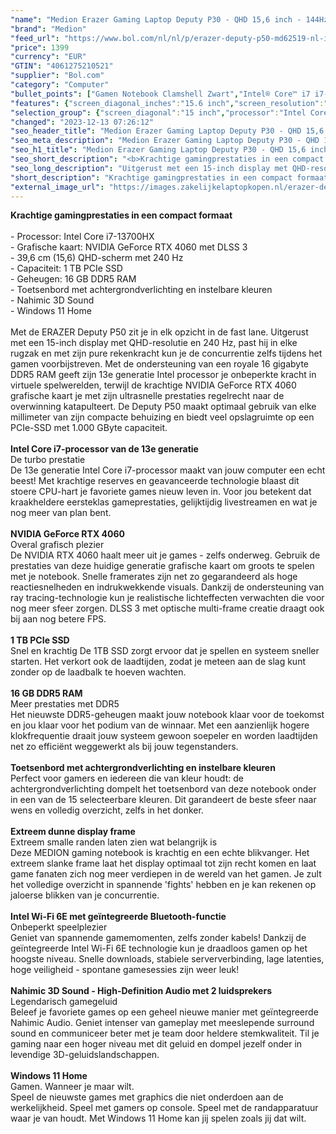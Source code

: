 ```yaml
---
"name": "Medion Erazer Gaming Laptop Deputy P30 - QHD 15,6 inch - 144Hz - Core i7-13700HX - 16GB DDR5 RAM - 1TB PCIe SSD - NVIDIA GeForce RTX 4060 – Win 11 Home"
"brand": "Medion"
"feed_url": "https://www.bol.com/nl/nl/p/erazer-deputy-p50-md62519-nl-intel-core-i7-39-6-cm-2560-x-1440-pixels-16-gb-1024-gb-windows-11-home/9300000141408617"
"price": 1399
"currency": "EUR"
"GTIN": "4061275210521"
"supplier": "Bol.com"
"category": "Computer"
"bullet_points": ["Gamen Notebook Clamshell Zwart","Intel® Core™ i7 i7-13700HX 5 GHz","39,6 cm (15.6\") Quad HD 2560 x 1440 Pixels IPS LED backlight Mat 16:9","16 GB DDR5-SDRAM 4800 MHz 2 x 8 GB","1 TB SSD","NVIDIA GeForce RTX 4060 8 GB Intel® UHD Graphics","Wi-Fi 6E (802.11ax) Ethernet LAN 1000 Mbit/s Bluetooth 5.3","Lithium-Ion (Li-Ion) 280 W","Windows 11 Home"]
"features": {"screen_diagonal_inches":"15.6 inch","screen_resolution":"2560 x 1440 Pixels","processor_family":"Intel® Core™ i7","memory_size":"16 GB","memory_type":"DDR5-SDRAM","total_storage_space":"1 TB","graphics_card":"NVIDIA GeForce RTX 4060","graphics_memory_size":"8 GB","operating_system":"Windows 11 Home","width":"359 mm","depth":"240 mm","height":"32 mm","weight":"2,37 kg","purpose_laptop":"Gaming"}
"selection_group": {"screen_diagonal":"15 inch","processor":"Intel Core i7","changed_price_past_3_days":false,"product_family":"ERAZER"}
"changed": "2023-12-13 07:26:12"
"seo_header_title": "Medion Erazer Gaming Laptop Deputy P30 - QHD 15,6 inch - 144Hz - Core i7-13700HX - 16GB DDR5 RAM - 1TB PCIe SSD - NVIDIA GeForce RTX 4060 – Win 11 Home"
"seo_meta_description": "Medion Erazer Gaming Laptop Deputy P30 - QHD 15,6 inch - 144Hz - Core i7-13700HX - 16GB DDR5 RAM - 1TB PCIe SSD - NVIDIA GeForce RTX 4060 – Win 11 Home"
"seo_h1_title": "Medion Erazer Gaming Laptop Deputy P30 - QHD 15,6 inch - 144Hz - Core i7-13700HX - 16GB DDR5 RAM - 1TB PCIe SSD - NVIDIA GeForce RTX 4060 – Win 11 Home"
"seo_short_description": "<b>Krachtige gamingprestaties in een compact formaat</b> <br /> <br />- Processor: Intel Core i7-13700HX <br />- Grafische kaart: NVIDIA GeForce RTX 4060 met DLSS 3 <br />- 39,6 cm (15,6) QHD-scherm met 240 Hz <br />- Capaciteit: 1 TB PCIe SSD <br />- Geheugen: 16 GB DDR5 RAM <br />- Toetsenbord met achtergrondverlichting en instelbare kleuren <br />- Nahimic 3D Sound <br />- Windows 11 Home <br /> <br />Met de ERAZER Deputy P50 zit je in elk opzicht in de fast lane."
"seo_long_description": "Uitgerust met een 15-inch display met QHD-resolutie en 240 Hz, past hij in elke rugzak en met zijn pure rekenkracht kun je de concurrentie zelfs tijdens het gamen voorbijstreven. Met de ondersteuning van een royale 16 gigabyte DDR5 RAM geeft zijn 13e generatie Intel processor je onbeperkte kracht in virtuele spelwerelden, terwijl de krachtige NVIDIA GeForce RTX 4060 grafische kaart je met zijn ultrasnelle prestaties regelrecht naar de overwinning katapulteert. De Deputy P50 maakt optimaal gebruik van elke millimeter van zijn compacte behuizing en biedt veel opslagruimte op een PCIe-SSD met 1. 000 GByte capaciteit. <br /> <br /> <b> Intel Core i7-processor van de 13e generatie </b> <br />De turbo prestatie <br />De 13e generatie Intel Core i7-processor maakt van jouw computer een echt beest! Met krachtige reserves en geavanceerde technologie blaast dit stoere CPU-hart je favoriete games nieuw leven in. Voor jou betekent dat kraakheldere eersteklas gameprestaties, gelijktijdig livestreamen en wat je nog meer van plan bent. <br /> <br /> <b> NVIDIA GeForce RTX 4060 </b> <br />Overal grafisch plezier <br />De NVIDIA RTX 4060 haalt meer uit je games - zelfs onderweg. Gebruik de prestaties van deze huidige generatie grafische kaart om groots te spelen met je notebook. Snelle framerates zijn net zo gegarandeerd als hoge reactiesnelheden en indrukwekkende visuals. Dankzij de ondersteuning van ray tracing-technologie kun je realistische lichteffecten verwachten die voor nog meer sfeer zorgen. DLSS 3 met optische multi-frame creatie draagt ook bij aan nog betere FPS. <br /> <br /> <b> 1 TB PCIe SSD </b> <br />Snel en krachtig De 1TB SSD zorgt ervoor dat je spellen en systeem sneller starten. Het verkort ook de laadtijden, zodat je meteen aan de slag kunt zonder op de laadbalk te hoeven wachten. <br /> <br /> <b> 16 GB DDR5 RAM </b> <br />Meer prestaties met DDR5 <br />Het nieuwste DDR5-geheugen maakt jouw notebook klaar voor de toekomst en jou klaar voor het podium van de winnaar. Met een aanzienlijk hogere klokfrequentie draait jouw systeem gewoon soepeler en worden laadtijden net zo efficiënt weggewerkt als bij jouw tegenstanders. <br /> <br /> <b> Toetsenbord met achtergrondverlichting en instelbare kleuren </b> <br />Perfect voor gamers en iedereen die van kleur houdt: de achtergrondverlichting dompelt het toetsenbord van deze notebook onder in een van de 15 selecteerbare kleuren. Dit garandeert de beste sfeer naar wens en volledig overzicht, zelfs in het donker. <br /> <br /> <b> Extreem dunne display frame </b> <br />Extreem smalle randen laten zien wat belangrijk is <br />Deze MEDION gaming notebook is krachtig en een echte blikvanger. Het extreem slanke frame laat het display optimaal tot zijn recht komen en laat game fanaten zich nog meer verdiepen in de wereld van het gamen. Je zult het volledige overzicht in spannende 'fights' hebben en je kan rekenen op jaloerse blikken van je concurrentie. <br /> <br /> <b> Intel Wi-Fi 6E met geïntegreerde Bluetooth-functie </b> <br />Onbeperkt speelplezier <br />Geniet van spannende gamemomenten, zelfs zonder kabels! Dankzij de geïntegreerde Intel Wi-Fi 6E technologie kun je draadloos gamen op het hoogste niveau. Snelle downloads, stabiele serververbinding, lage latenties, hoge veiligheid - spontane gamesessies zijn weer leuk! <br /> <br /> <b> Nahimic 3D Sound - High-Definition Audio met 2 luidsprekers </b> <br />Legendarisch gamegeluid <br />Beleef je favoriete games op een geheel nieuwe manier met geïntegreerde Nahimic Audio. Geniet intenser van gameplay met meeslepende surround sound en communiceer beter met je team door heldere stemkwaliteit. Til je gaming naar een hoger niveau met dit geluid en dompel jezelf onder in levendige 3D-geluidslandschappen. <br /> <br /> <b> Windows 11 Home </b> <br />Gamen. Wanneer je maar wilt. <br />Speel de nieuwste games met graphics die niet onderdoen aan de werkelijkheid. Speel met gamers op console. Speel met de randapparatuur waar je van houdt. Met Windows 11 Home kan jij spelen zoals jij dat wilt."
"short_description": "Krachtige gamingprestaties in een compact formaat - Processor: Intel Core i7-13700HX - Grafische kaart: NVIDIA GeForce RTX 4060 met DLSS 3 - 39,6 cm (15,6) QHD-scherm met 240 Hz - Capaciteit: 1 TB PCIe SSD - Geheugen: 16 GB DDR5 RAM - Toetsenbord met achtergrondverlichting en instelbare kleuren - Nahimic 3D Sound - Windows 11 Home Met de ERAZER Deputy P50 zit je in elk opzicht in de fast lane. Uitgerust met een 15-inch display met QHD-resolutie en 240 Hz, past hij in elke rugzak en met zijn pure rekenkracht kun je de concurrentie zelfs tijdens het gamen voorbijstreven. Met de ondersteuning van een royale 16 gigabyte DDR5 RAM geeft zijn 13e generatie Intel processor je onbeperkte kracht in virtuele spelwerelden, terwijl de krachtige NVIDIA GeForce RTX 4060 grafische kaart je met zijn ultrasnelle prestaties regelrecht naar de overwinning katapulteert. De Deputy P50 maakt optimaal gebruik van elke millimeter van zijn compacte behuizing en biedt veel opslagruimte op een PCIe-SSD met 1.000 GByte capaciteit. Intel Core i7-processor van de 13e generatie De turbo prestatie De 13e generatie Intel Core i7-processor maakt van jouw computer een echt beest! Met krachtige reserves en geavanceerde technologie blaast dit stoere CPU-hart je favoriete games nieuw leven in. Voor jou betekent dat kraakheldere eersteklas gameprestaties, gelijktijdig livestreamen en wat je nog meer van plan bent. NVIDIA GeForce RTX 4060 Overal grafisch plezier De NVIDIA RTX 4060 haalt meer uit je games - zelfs onderweg. Gebruik de prestaties van deze huidige generatie grafische kaart om groots te spelen met je notebook. Snelle framerates zijn net zo gegarandeerd als hoge reactiesnelheden en indrukwekkende visuals. Dankzij de ondersteuning van ray tracing-technologie kun je realistische lichteffecten verwachten die voor nog meer sfeer zorgen. DLSS 3 met optische multi-frame creatie draagt ook bij aan nog betere FPS. 1 TB PCIe SSD Snel en krachtig De 1TB SSD zorgt ervoor dat je spellen en systeem sneller starten. Het verkort ook de laadtijden, zodat je meteen aan de slag kunt zonder op de laadbalk te hoeven wachten. 16 GB DDR5 RAM Meer prestaties met DDR5 Het nieuwste DDR5-geheugen maakt jouw notebook klaar voor de toekomst en jou klaar voor het podium van de winnaar. Met een aanzienlijk hogere klokfrequentie draait jouw systeem gewoon soepeler en worden laadtijden net zo efficiënt weggewerkt als bij jouw tegenstanders. Toetsenbord met achtergrondverlichting en instelbare kleuren Perfect voor gamers en iedereen die van kleur houdt: de achtergrondverlichting dompelt het toetsenbord van deze notebook onder in een van de 15 selecteerbare kleuren. Dit garandeert de beste sfeer naar wens en volledig overzicht, zelfs in het donker. Extreem dunne display frame Extreem smalle randen laten zien wat belangrijk is Deze MEDION gaming notebook is krachtig en een echte blikvanger. Het extreem slanke frame laat het display optimaal tot zijn recht komen en laat game fanaten zich nog meer verdiepen in de wereld van het gamen. Je zult het volledige overzicht in spannende 'fights' hebben en je kan rekenen op jaloerse blikken van je concurrentie. Intel Wi-Fi 6E met geïntegreerde Bluetooth-functie Onbeperkt speelplezier Geniet van spannende gamemomenten, zelfs zonder kabels! Dankzij de geïntegreerde Intel Wi-Fi 6E technologie kun je draadloos gamen op het hoogste niveau. Snelle downloads, stabiele serververbinding, lage latenties, hoge veiligheid - spontane gamesessies zijn weer leuk! Nahimic 3D Sound - High-Definition Audio met 2 luidsprekers Legendarisch gamegeluid Beleef je favoriete games op een geheel nieuwe manier met geïntegreerde Nahimic Audio. Geniet intenser van gameplay met meeslepende surround sound en communiceer beter met je team door heldere stemkwaliteit. Til je gaming naar een hoger niveau met dit geluid en dompel jezelf onder in levendige 3D-geluidslandschappen. Windows 11 Home Gamen. Wanneer je maar wilt. Speel de nieuwste games met graphics die niet onderdoen aan de werkelijkheid. Speel met gamers op console. Speel met de randapparatuur waar je van houdt. Met Windows 11 Home kan jij spelen zoals jij dat wilt."
"external_image_url": "https://images.zakelijkelaptopkopen.nl/erazer-deputy-p50-md62519-nl-intel-core-i7-39-6-cm-2560-x-1440-pixels-16-gb-1024-gb-windows-11-home.webp"
---
```


<b>Krachtige gamingprestaties in een compact formaat</b> <br /> <br />- Processor: Intel Core i7-13700HX <br />- Grafische kaart: NVIDIA GeForce RTX 4060 met DLSS 3 <br />- 39,6 cm (15,6) QHD-scherm met 240 Hz <br />- Capaciteit: 1 TB PCIe SSD <br />- Geheugen: 16 GB DDR5 RAM <br />- Toetsenbord met achtergrondverlichting en instelbare kleuren <br />- Nahimic 3D Sound <br />- Windows 11 Home <br /> <br />Met de ERAZER Deputy P50 zit je in elk opzicht in de fast lane. Uitgerust met een 15-inch display met QHD-resolutie en 240 Hz, past hij in elke rugzak en met zijn pure rekenkracht kun je de concurrentie zelfs tijdens het gamen voorbijstreven. Met de ondersteuning van een royale 16 gigabyte DDR5 RAM geeft zijn 13e generatie Intel processor je onbeperkte kracht in virtuele spelwerelden, terwijl de krachtige NVIDIA GeForce RTX 4060 grafische kaart je met zijn ultrasnelle prestaties regelrecht naar de overwinning katapulteert. De Deputy P50 maakt optimaal gebruik van elke millimeter van zijn compacte behuizing en biedt veel opslagruimte op een PCIe-SSD met 1.000 GByte capaciteit. <br /> <br /> <b> Intel Core i7-processor van de 13e generatie </b> <br />De turbo prestatie <br />De 13e generatie Intel Core i7-processor maakt van jouw computer een echt beest! Met krachtige reserves en geavanceerde technologie blaast dit stoere CPU-hart je favoriete games nieuw leven in. Voor jou betekent dat kraakheldere eersteklas gameprestaties, gelijktijdig livestreamen en wat je nog meer van plan bent. <br /> <br /> <b> NVIDIA GeForce RTX 4060 </b> <br />Overal grafisch plezier <br />De NVIDIA RTX 4060 haalt meer uit je games - zelfs onderweg. Gebruik de prestaties van deze huidige generatie grafische kaart om groots te spelen met je notebook. Snelle framerates zijn net zo gegarandeerd als hoge reactiesnelheden en indrukwekkende visuals. Dankzij de ondersteuning van ray tracing-technologie kun je realistische lichteffecten verwachten die voor nog meer sfeer zorgen. DLSS 3 met optische multi-frame creatie draagt ook bij aan nog betere FPS. <br /> <br /> <b> 1 TB PCIe SSD </b> <br />Snel en krachtig De 1TB SSD zorgt ervoor dat je spellen en systeem sneller starten. Het verkort ook de laadtijden, zodat je meteen aan de slag kunt zonder op de laadbalk te hoeven wachten. <br /> <br /> <b> 16 GB DDR5 RAM </b> <br />Meer prestaties met DDR5 <br />Het nieuwste DDR5-geheugen maakt jouw notebook klaar voor de toekomst en jou klaar voor het podium van de winnaar. Met een aanzienlijk hogere klokfrequentie draait jouw systeem gewoon soepeler en worden laadtijden net zo efficiënt weggewerkt als bij jouw tegenstanders. <br /> <br /> <b> Toetsenbord met achtergrondverlichting en instelbare kleuren </b> <br />Perfect voor gamers en iedereen die van kleur houdt: de achtergrondverlichting dompelt het toetsenbord van deze notebook onder in een van de 15 selecteerbare kleuren. Dit garandeert de beste sfeer naar wens en volledig overzicht, zelfs in het donker. <br /> <br /> <b> Extreem dunne display frame </b> <br />Extreem smalle randen laten zien wat belangrijk is <br />Deze MEDION gaming notebook is krachtig en een echte blikvanger. Het extreem slanke frame laat het display optimaal tot zijn recht komen en laat game fanaten zich nog meer verdiepen in de wereld van het gamen. Je zult het volledige overzicht in spannende 'fights' hebben en je kan rekenen op jaloerse blikken van je concurrentie. <br /> <br /> <b> Intel Wi-Fi 6E met geïntegreerde Bluetooth-functie </b> <br />Onbeperkt speelplezier <br />Geniet van spannende gamemomenten, zelfs zonder kabels! Dankzij de geïntegreerde Intel Wi-Fi 6E technologie kun je draadloos gamen op het hoogste niveau. Snelle downloads, stabiele serververbinding, lage latenties, hoge veiligheid - spontane gamesessies zijn weer leuk! <br /> <br /> <b> Nahimic 3D Sound - High-Definition Audio met 2 luidsprekers </b> <br />Legendarisch gamegeluid <br />Beleef je favoriete games op een geheel nieuwe manier met geïntegreerde Nahimic Audio. Geniet intenser van gameplay met meeslepende surround sound en communiceer beter met je team door heldere stemkwaliteit. Til je gaming naar een hoger niveau met dit geluid en dompel jezelf onder in levendige 3D-geluidslandschappen. <br /> <br /> <b> Windows 11 Home </b> <br />Gamen. Wanneer je maar wilt. <br />Speel de nieuwste games met graphics die niet onderdoen aan de werkelijkheid. Speel met gamers op console. Speel met de randapparatuur waar je van houdt. Met Windows 11 Home kan jij spelen zoals jij dat wilt.